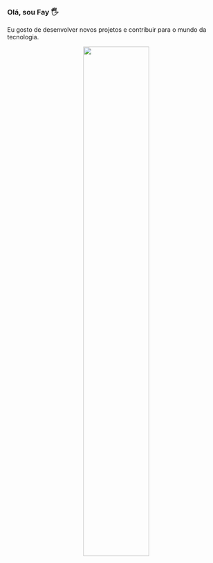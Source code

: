 ### Olá, sou Fay 🖐

Eu gosto de desenvolver novos projetos e contribuir para o mundo da tecnologia.

<div align="center" style="margin-bottom:100px">
<img width=55% align="center"  src="https://github-readme-streak-stats.herokuapp.com?user=faylittle&theme=radical&mode=weekly" />
</div>
